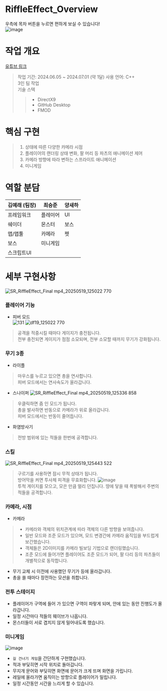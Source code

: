 # RiffleEffect_Overview
우측에 목차 버튼을 누르면 편하게 보실 수 있습니다!   
![image](https://github.com/user-attachments/assets/47c7651a-d710-43d3-9f0b-e8a21c2d29eb)

# 작업 개요
[유튜브 링크](https://youtu.be/jHPdbjX7jho?si=CZ7oG2c0FYhPH8Cy)
> 작업 기간: 2024.06.05 ~ 2024.07.01 (약 1달)
> 사용 언어: C++  
> 3인 팀 작업  
> 기술 스텍  
>>- DirectX9  
>>- GitHub Desktop  
>>- FMOD  

# 핵심 구현
> 1. 상태에 따른 다양한 카메라 시점  
> 2. 플레이어의 랜더링 상태 변화, 팔 머리 등 파츠의 애니메이션 제어  
> 3. 카메라 방향에 따라 변하는 스프라이트 애니메이션  
> 4. 미니게임  

# 역할 분담

|김예래 (팀장)|   최승준   |   양새하   |
|:---------   |------------|-----------|
|프레임워크|플레이어|UI|
|쉐이더|몬스터|보스|
|맵/맵툴|카메라|펫|
|보스|미니게임||
|스크립트UI|||

# 세부 구현사항
![SR_RiffleEffect_Final mp4_20250519_125022 770](https://github.com/user-attachments/assets/8fa3b16e-a194-4370-a8d9-7fc3ca5528a0)

### 플레이어 기능
- 피버 모드  
![131](https://github.com/user-attachments/assets/d90fd024-c4c4-418d-855a-1a4786f37367)
![df19_125022 770](https://github.com/user-attachments/assets/9a7d0a0b-b6f0-4083-9cca-ccc128f5dd00)  
> 공격을 적중시킬 때마다 게이지가 충전됩니다.  
> 전부 충전되면 게이지가 점점 소모되며, 전부 소모할 때까지 무기가 강화됩니다.  

### 무기 3종
- 라이플  
> 마우스를 누르고 있으면 총을 연사합니다.  
> 피버 모드에서는 연사속도가 올라갑니다.  
- 스나이퍼
![SR_RiffleEffect_Final mp4_20250519_125336 858](https://github.com/user-attachments/assets/174f22e5-a0dc-4a2c-9d70-c90bb081449f)  
> 우클릭하면 줌 인 모드가 됩니다.  
> 총을 발사하면 반동으로 카메라가 위로 올라갑니다.  
> 피버 모드에서는 반동이 줄어듭니다.  
- 화염방사기  
> 전방 범위에 있는 적들을 한번에 공격합니다.  

### 스킬
![SR_RiffleEffect_Final mp4_20250519_125443 522](https://github.com/user-attachments/assets/9e08e547-8c8a-4b04-9eb0-7a1e5f60c655)  
> 구르기를 사용하면 잠시 무적 상태가 됩니다.  
> 방어막을 켜면 투사체 피격을 무효화합니다.
![image](https://github.com/user-attachments/assets/60aabeed-5ada-4b43-9b51-bc183fe4b8fb)  
> 투척 게이지를 모으고, 모은 만큼 멀리 던집니다.
   땅에 닿을 때 폭발해서 주변의 적들을 공격합니다.

### 카메라, 시점
- 카메라  
>- 카메라와 객체의 위치관계에 따라 객체의 다른 방향을 보여줍니다.  
>- 일반 모드와 조준 모드가 있으며, 모드 변경간에 카메라 움직임을 부드럽게 보간했습니다.  
>- 객체들은 2D이미지를 카메라 빌보딩 기법으로 랜더링했습니다.  
>- 조준 모드에 들어가면 플레이어도 조준 모드가 되어, 팔 다리 등의 파츠들이 개별적으로 동작합니다.  
- 무기 교체 시 이전에 사용했던 무기가 등에 올라갑니다.  
- 총을 쏠 때마다 장전하는 모션을 취합니다.  

### 전투 스테이지
- 플레이어가 구역에 들어 가 있으면 구역이 파랗게 되며, 안에 있는 동안 진행도가 올라갑니다.  
- 일정 시간마다 적들의 웨이브가 나옵니다.  
- 몬스터들이 서로 겹치지 않게 밀어내도록 했습니다.  

### 미니게임
![image](https://github.com/user-attachments/assets/071bc216-6ac6-487d-8e84-6933de596443)  
- ```길 건너기 게임```을 간단하게 구현했습니다.  
- 적과 부딫히면 시작 위치로 돌아갑니다.  
- 무지개 문어와 부딪히면 화면에 문어가 크게 뜨며 화면을 가립니다.  
- 레일에 올라가면 움직이는 방향으로 플레이어가 밀립니다.  
- 일정 시간동안 시간을 느리게 할 수 있습니다.  

